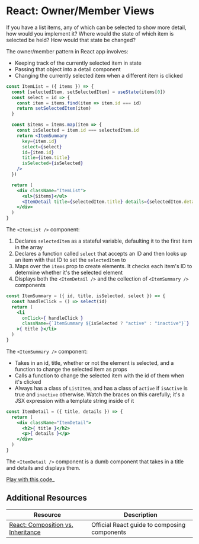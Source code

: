 # React: Owner/Member Views

If you have a list items, any of which can be selected to show more detail, how would you implement it? Where would the state of which item is selected be held? How would that state be changed?

The owner/member pattern in React app involves:

* Keeping track of the currently selected item in state
* Passing that object into a detail component
* Changing the currently selected item when a different item is clicked

```jsx
const ItemList = ({ items }) => {
  const [selectedItem, setSelectedItem] = useState(items[0])
  const select = id => {
    const item = items.find(item => item.id === id)
    return setSelectedItem(item)
  }

  const $items = items.map(item => {
    const isSelected = item.id === selectedItem.id
    return <ItemSummary
      key={item.id}
      select={select}
      id={item.id}
      title={item.title}
      isSelected={isSelected}
    />
  })

  return (
    <div className="ItemList">
      <ul>{$items}</ul>
      <ItemDetail title={selectedItem.title} details={selectedItem.details} />
    </div>
  )
}
```

The `<ItemList />` component:

1. Declares `selectedItem` as a stateful variable, defaulting it to the first item in the array
2. Declares a function called `select` that accepts an ID and then looks up an item with that ID to set the `selectedItem` to
3. Maps over the `items` prop to create elements. It checks each item's ID to determine whether it's the selected element
4. Displays both the `<ItemDetail />` and the collection of `<ItemSummary />` components

```jsx
const ItemSummary = ({ id, title, isSelected, select }) => {
  const handleClick = () => select(id)
  return (
    <li
      onClick={ handleClick }
      className={`ItemSummary ${isSelected ? "active" : "inactive"}`}
    >{ title }</li>
  )
}
```

The `<ItemSummary />` component:

* Takes in an id, title, whether or not the element is selected, and a function to change the selected item as props
* Calls a function to change the selected item with the id of them when it's clicked
* Always has a class of `ListItem`, and has a class of `active` if `isActive` is true and `inactive` otherwise. Watch the braces on this carefully; it's a JSX expression with a template string inside of it

```jsx
const ItemDetail = ({ title, details }) => {
  return (
    <div className="ItemDetail">
      <h2>{ title }</h2>
      <p>{ details }</p>
    </div>
  )
}
```

The `<ItemDetail />` component is a dumb component that takes in a title and details and displays them.

[Play with this code](https://codesandbox.io/s/brave-wind-boc7m?file=/src/ItemList.js)_

## Additional Resources

| Resource | Description |
| --- | --- |
| [React: Composition vs. Inheritance](https://reactwithhooks.netlify.app/docs/composition-vs-inheritance.html) | Official React guide to composing components |
